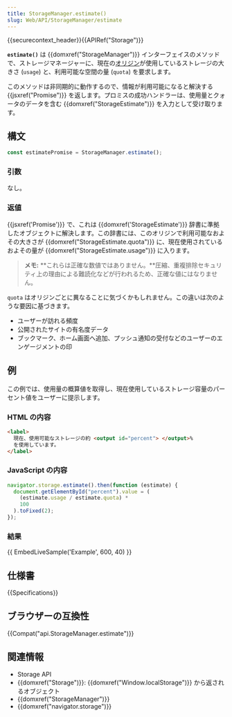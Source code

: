 ```yaml
---
title: StorageManager.estimate()
slug: Web/API/StorageManager/estimate
---
```


{{securecontext_header}}{{APIRef("Storage")}}

**`estimate()`** は {{domxref("StorageManager")}} インターフェイスのメソッドで、ストレージマネージャーに、現在の[オリジン](/ja/docs/Glossary/Same-origin_policy)が使用しているストレージの大きさ (`usage`) と、利用可能な空間の量 (`quota`) を要求します。

このメソッドは非同期的に動作するので、情報が利用可能になると解決する {{jsxref("Promise")}} を返します。プロミスの成功ハンドラーは、使用量とクォータのデータを含む {{domxref("StorageEstimate")}} を入力として受け取ります。

## 構文

```js
const estimatePromise = StorageManager.estimate();
```

### 引数

なし。

### 返値

{{jsxref('Promise')}} で、これは {{domxref('StorageEstimate')}} 辞書に準拠したオブジェクトに解決します。この辞書には、このオリジンで利用可能なおよその大きさが {{domxref("StorageEstimate.quota")}} に、現在使用されているおよその量が {{domxref("StorageEstimate.usage")}} に入ります。

> **メモ:** **これらは正確な数値ではありません。**圧縮、重複排除セキュリティ上の理由による難読化などが行われるため、正確な値にはなりません。

`quota` はオリジンごとに異なることに気づくかもしれません。この違いは次のような要因に基づきます。

- ユーザーが訪れる頻度
- 公開されたサイトの有名度データ
- ブックマーク、ホーム画面へ追加、プッシュ通知の受付などのユーザーのエンゲージメントの印

## 例

この例では、使用量の概算値を取得し、現在使用しているストレージ容量のパーセント値をユーザーに提示します。

### HTML の内容

```html
<label>
  現在、使用可能なストレージの約 <output id="percent"> </output>%
  を使用しています。
</label>
```

### JavaScript の内容

```js
navigator.storage.estimate().then(function (estimate) {
  document.getElementById("percent").value = (
    (estimate.usage / estimate.quota) *
    100
  ).toFixed(2);
});
```

### 結果

{{ EmbedLiveSample('Example', 600, 40) }}

## 仕様書

{{Specifications}}

## ブラウザーの互換性

{{Compat("api.StorageManager.estimate")}}

## 関連情報

- Storage API
- {{domxref("Storage")}}: {{domxref("Window.localStorage")}} から返されるオブジェクト
- {{domxref("StorageManager")}}
- {{domxref("navigator.storage")}}

